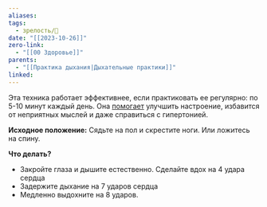 ```yaml
---
aliases: 
tags:
  - зрелость/🌱
date: "[[2023-10-26]]"
zero-link:
  - "[[00 Здоровье]]"
parents:
  - "[[Практика дыхания|Дыхательные практики]]"
linked:
---
```

Эта техника работает эффективнее, если практиковать ее регулярно: по 5-10 минут каждый день. Она [помогает](http://www.ejpmr.com/admin/assets/article_issue/1464684516.pdf) улучшить настроение, избавится от неприятных мыслей и даже справиться с гипертонией.

**Исходное положение:** Сядьте на пол и скрестите ноги. Или ложитесь на спину.

**Что делать?**
- Закройте глаза и дышите естественно. Сделайте вдох на 4 удара сердца
- Задержите дыхание на 7 ударов сердца
- Медленно выдохните на 8 ударов.